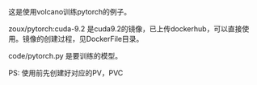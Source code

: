 这是使用volcano训练pytorch的例子。

zoux/pytorch:cuda-9.2 是cuda9.2的镜像，已上传dockerhub，可以直接使用。镜像的创建过程，见DockerFile目录。

code/pytorch.py  是要训练的模型。

PS: 使用前先创建好对应的PV，PVC

